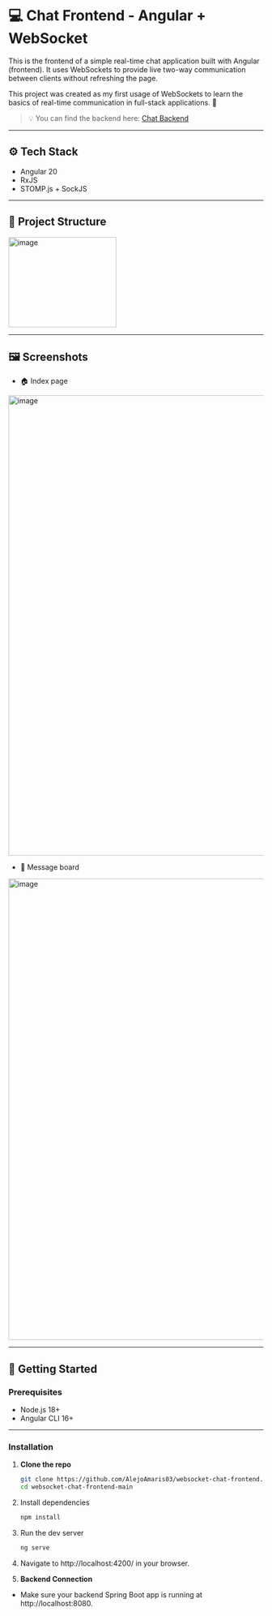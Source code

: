 # 💻 Chat Frontend - Angular + WebSocket

This is the frontend of a simple real-time chat application built with Angular (frontend). It uses WebSockets to provide live two-way communication between clients without refreshing the page.


This project was created as my first usage of WebSockets to learn the basics of real-time communication in full-stack applications. 🚀

> 💡 You can find the backend here: [Chat Backend](https://github.com/AlejoAmaris03/)

---

## ⚙️ Tech Stack
  - Angular 20
  - RxJS
  - STOMP.js + SockJS

---

## 📁 Project Structure
<img width="213" height="178" alt="image" src="https://github.com/user-attachments/assets/d5294383-3ed1-4992-a746-42f1c4732f0a" />

---

## 🖼️ Screenshots
- 🏠 Index page
<img width="1919" height="908" alt="image" src="https://github.com/user-attachments/assets/bdae6f4d-2061-435e-8824-92c8ea743d1a" />

- 📨 Message board
<img width="1919" height="910" alt="image" src="https://github.com/user-attachments/assets/551c7fe2-7aa9-4da8-b37c-755e5b8d0f8e" />

---

## 🚀 Getting Started

### Prerequisites

- Node.js 18+
- Angular CLI 16+

---

### Installation
1. **Clone the repo**
   ```bash
   git clone https://github.com/AlejoAmaris03/websocket-chat-frontend.git
   cd websocket-chat-frontend-main

2. Install dependencies
   ```bash
   npm install

3. Run the dev server
   ```bash
   ng serve

4. Navigate to http://localhost:4200/ in your browser.

5. **Backend Connection**
- Make sure your backend Spring Boot app is running at http://localhost:8080.
  
